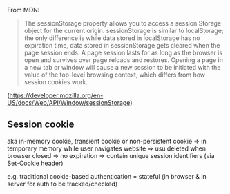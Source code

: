 From MDN:
>The sessionStorage property allows you to access a session Storage object for the current origin. sessionStorage is similar to localStorage; the only difference is while data stored in localStorage has no expiration time, data stored in sessionStorage gets cleared when the page session ends. A page session lasts for as long as the browser is open and survives over page reloads and restores. Opening a page in a new tab or window will cause a new session to be initiated with the value of the top-level browsing context, which differs from how session cookies work.

(https://developer.mozilla.org/en-US/docs/Web/API/Window/sessionStorage)

## Session cookie
aka in-memory cookie, transient cookie or non-persistent cookie
=> in temporary memory while user navigates website
=> usu deleted when browser closed
=> no expiration
=> contain unique session identifiers (via Set-Cookie header)

e.g. traditional cookie-based authentication = stateful (in browser & in server for auth to be tracked/checked)

